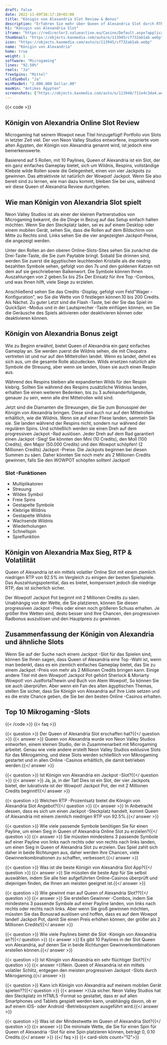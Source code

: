 ```yaml
---
draft: false
date: 2022-11-09T16:17:38+03:00
title: "Königin von Alexandria Slot Review & Bonus"
description: "Erfahren Sie mehr über Queen of Alexandria Slot durch RTP von Microgaming, Funktionen, Volatilität, Auszahlungen und erhalten Sie kostenlose Spins und Boni von den besten Online -Casinos!"
h1: "Königin von Alexandria Slot"
iframe: "https://redirector3.valueactive.eu/Casino/Default.aspx?applicationid=4123&gameid=queenOfAlexandriaWowpotDesktop&ul=en&playmode=demo&serverid=21113&lobbyURL=&callback=cms.widget.Game.externalEventHandler"
thumbnail: "https://objects.kaxmedia.com/auto/o/113945/cf732ab1ab.webp"
icon: "https://objects.kaxmedia.com/auto/o/113945/cf732ab1ab.webp"
name: "Königin von Alexandria"
home: true
weight: 1
software: "Microgaming"
lines: "92.50%"
reels: "Ja"
freeSpins: "Mittel"
wildSymbol: "Ja"
minMaxBet: "2.000.000 Dollar.00"
maxWin: "Antikes Ägypten"
screenshots: ["https://objects.kaxmedia.com/auto/o/113948/711e4c3da4.webp"]
---
```


{{< code >}}<h2>Königin von Alexandria Online Slot Review</h2><p>Microgaming hat seinem Wowpot neue Titel hinzugefügt! Portfolio von Slots in letzter Zeit viel. Der von Neon Valley Studios entworfene, inspirierte vom alten Ägypten, der Königin von Alexandria genannt wird, ist jedoch eine bemerkenswerte.</p><p>Basierend auf 5 Rollen, mit 10 Paylines, Queen of Alexandria ist ein Slot, der ein ganz einfaches Gameplay bietet, sich um Wildnis, Respins, vollständige Klebste wilde Rollen sowie die Gelegenheit, einen von vier Jackpots zu gewinnen. Das attraktivste ist natürlich der Wowpot! Jackpot. Wenn Sie also bereit sind zu lernen, wie man dazu kommt, bleiben Sie bei uns, während wir diese Queen of Alexandria Review durchgehen.</p><h2>Wie man Königin von Alexandria Slot spielt</h2><p>Neon Valley Studios ist als einer der kleinen Partnerstudios von Microgaming bekannt, die die Dinge in Bezug auf das Setup einfach halten möchten. Wenn Sie den Steckplatz laden, sei es auf einem Desktop oder einem mobilen Gerät, sehen Sie, dass die Rollen auf dem Bildschirm von Mitte zu Rechts sind. Links sehen Sie die vier angezeigten Jackpot-Preise, die angezeigt werden.</p><p>Unter den Rollen an den oberen Online-Slots-Sites sehen Sie zunächst die Drei-Taste-Taste, die Sie zum Paytable bringt. Sobald Sie drinnen sind, werden Sie zuerst die ägyptischen leuchtenden Kristalle als die niedrig bezahlten Symbole sehen, gefolgt von den 7s und den goldenen Katzen mit dem auf sie geschriebenen Balkenwort. Die Symbole können Ihnen Auszahlungen von 2 geben.5x bis 25x Der Einsatz für ihre Top -Combos, und was Ihnen hilft, viele Siege zu erzielen.</p><p>Anschließend sehen Sie das Credits -Display, gefolgt vom Feld"Wager -Konfiguration", wo Sie die Wette von 0 festlegen können.10 bis 200 Credits. Als Nächst. Zu guter Letzt sind die Flash -Taste, bei der Sie das Spiel im QuickSpin -Modus und in der Lautsprecher -Taste einfügen können, wo Sie die Geräusche des Spiels aktivieren oder deaktivieren können oder deaktivieren können.</p><h2>Königin von Alexandria Bonus zeigt</h2><p>Wie zu Beginn erwähnt, bietet Queen of Alexandria ein ganz einfaches Gameplay an. Sie werden zuerst die Wildnis sehen, die mit Cleopatra vertreten ist und nur auf den Mittelrollen landet. Wenn es landet, dehnt es sich aus, um die gesamte Rolle abzudecken. Wilds ersetzen natürlich alle Symbole die Streuung, aber wenn sie landen, lösen sie auch einen Respin aus.</p><p>Während des Respins bleiben alle expandierten Wilds für den Respin klebrig. Sollten Sie während des Respins zusätzliche Wildniss landen, erhalten Sie einen weiteren Bedenken, bis zu 3 aufeinanderfolgende, genauer zu sein, wenn alle drei Mittelrollen wild sind.</p><p>Jetzt sind die Diamanten die Streuungen, die Sie zum Bonusspiel der Königin von Alexandria bringen. Diese sind auch nur auf den Mittelrollen erhältlich, wie die Wildnis. Wenn sie auf einer Fliese landen, sammeln Sie sie. Sie landen während der Respins nicht, sondern nur während der regulären Spins. Und schließlich werden sie einen Dreh auf dem progressiven Jackpot -Rad auslösen. Jeder Dreh auf dem Rad garantiert einen Jackpot -Sieg! Sie könnten den Mini (10 Credits), den Moll (100 Credits), den Major (50.000 Credits) und den Wowpot schöpfen! (2 Millionen Credits) Jackpot -Preise. Die Jackpots beginnen bei diesen Summen zu säen. Daher könnten Sie noch mehr als 2 Millionen Credits gewinnen, falls Sie den WOWPOT schöpfen sollten! Jackpot!</p><h3>
Slot -Funktionen</h3><ul>
<li></span>
Multiplikatoren</li>
<li></span>
Streuung</li>
<li></span>
Wildes Symbol</li>
<li></span>
Freie Spins</li>
<li></span>
Gestapelte Symbole</li>
<li></span>
Klebrige Wildnis</li>
<li></span>
Gestapelte Wildnis</li>
<li></span>
Wachsende Wildnis</li>
<li></span>
Wiederholungen</li>
<li></span>
Schnellspin</li>
<li></span>
Spielfunktion</li></ul><h2>Königin von Alexandria Max Sieg, RTP & Volatilität</h2><p>Queen of Alexandria ist ein mittels volatiler Online Slot mit einem ziemlich niedrigen RTP von 92.5% im Vergleich zu einigen der besten Spielspiele. Das Auszahlungspotential, das es bietet, kompensiert jedoch die niedrige RTP, das ist sicherlich sicher.</p><p>Der Wowpot! Jackpot Pot beginnt mit 2 Millionen Credits zu säen. Unabhängig von der Wette, die Sie platzieren, können Sie diesen progressiven Jackpot -Preis oder einen noch größeren Schuss erhalten. Je größer Ihre Wetten sind, desto besser sind Ihre Chancen, den progressiven Radbonus auszulösen und den Hauptpreis zu gewinnen.</p><h2>Zusammenfassung der Königin von Alexandria und ähnliche Slots</h2><p>Wenn Sie auf der Suche nach einem Jackpot -Slot für das Spielen sind, können Sie Ihnen sagen, dass Queen of Alexandria eine Top -Wahl ist, wenn man bedenkt, dass es ein ziemlich einfaches Gameplay bietet, das Sie zu einem Jackpot -Preis von mehr als 2 Millionen Credits bringen kann. Einige andere Titel mit dem Wowpot! Jackpot Pot gehört Sherlock & Moriarty Wowpot! von JustfortaThewin und Buch von Atem Wowpot!, So können Sie sie auch überprüfen. Aber wenn ein Fan des alten ägyptischen Themas, stellen Sie sicher, dass Sie Königin von Alexandria auf Ihre Liste setzen und es die erste Chance geben, die Sie bei den besten Online -Casinos erhalten.</p><h2>Top 10 Mikrogaming -Slots</h2>
{{< /code >}}
{{< faq >}}

{{< question >}} Der Queen of Alexandria Slot erschaffen hat?{{</ question >}}
{{< answer >}} Queen von Alexandria wurde von Neon Valley Studios entworfen, einem kleinen Studio, der in Zusammenarbeit mit Microgaming arbeitet. Genau wie viele andere erstellt Neon Valley Studios exklusive Slots für das Mikrogaming, und diese Slots werden schließlich von Mikrogaming gestartet und in allen Online -Casinos erhältlich, die damit betrieben werden.{{</ answer >}}

{{< question >}} Ist Königin von Alexandria ein Jackpot -Slot?{{</ question >}}
{{< answer >}} Ja, ja, in der Tat! Dies ist ein Slot, der vier Jackpots bietet, der lukrativste ist der Wowpot! Jackpot Pot, der mit 2 Millionen Credits beginnt!{{</ answer >}}

{{< question >}} Welchen RTP -Prozentsatz bietet die Königin von Alexandria Slot Angebot?{{</ question >}}
{{< answer >}} In Anbetracht dessen, dass es sich um einen Jackpot -Steckplatz handelt, kommt Queen of Alexandria mit einem ziemlich niedrigen RTP von 92.5%.{{</ answer >}}

{{< question >}} Wie viele passende Symbole benötigen Sie für einen Payline, um einen Sieg in Queen of Alexandria Online Slot zu erzielen?{{</ question >}}
{{< answer >}} Sie müssten mindestens 3 passende Symbole auf einer Payline von links nach rechts oder von rechts nach links landen, um einen Sieg in Queen of Alexandria Slot zu erzielen. Das Spiel zahlt sich daher in beide Richtungen aus, daher werden Ihre Chancen, viele Gewinnerkombinationen zu schaffen, verbessert.{{</ answer >}}

{{< question >}} Was ist die beste Königin von Alexandria Slot App?{{</ question >}}
{{< answer >}} Sie müssten die beste App für Sie selbst auswählen, indem Sie alle hier aufgeführten Online-Casinos überprüft und diejenigen finden, die Ihnen am meisten geeignet ist.{{</ answer >}}

{{< question >}} Wie gewinnt man auf Queen of Alexandria Slot??{{</ question >}}
{{< answer >}} Sie erstellen Gewinner -Combos, indem Sie mindestens 3 passende Symbole auf einer Payline landen, von links nach rechts oder rechts nach links. Aber wenn Sie groß gewinnen möchten, müssten Sie das Bonusrad auslösen und hoffen, dass es auf dem Wowpot landet! Jackpot Pot, damit Sie einen Preis erhöhen können, der größer als 2 Millionen Credits!{{</ answer >}}

{{< question >}} Wie viele Paylines bietet die Slot -Königin von Alexandria an?{{</ question >}}
{{< answer >}} Es gibt 10 Paylines in der Slot Queen von Alexandria, auf denen Sie in beide Richtungen Gewinnerkombinationen erstellen können.{{</ answer >}}

{{< question >}} Ist Königin von Alexandria ein sehr flüchtiger Slot?{{</ question >}}
{{< answer >}}Nein. Queen of Alexandria ist ein mittels volatiler Schlitz, entgegen den meisten progressiven Jackpot -Slots durch Mikrogaming.{{</ answer >}}

{{< question >}} Kann ich Königin von Alexandria auf meinem mobilen Gerät spielen??{{</ question >}}
{{< answer >}}Ja sicher. Neon Valley Studios hat den Steckplatz im HTML5 -Format so gestaltet, dass er auf allen Smartphones und Tablets gespielt werden kann, unabhängig davon, ob er auf einem iOS- oder Android -Betriebssystem ausgeführt wird.{{</ answer >}}

{{< question >}} Was ist der Mindestwette im Queen of Alexandria Slot?{{</ question >}}
{{< answer >}} Die minimale Wette, die Sie für einen Spin für Queen of Alexandria -Slot für eine Spin platzieren können, beträgt 0, 0.10 Credits.{{</ answer >}}
{{</ faq >}}
{{< card-slots count="12">}}